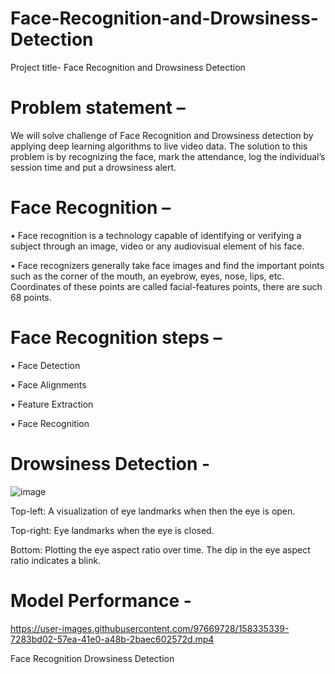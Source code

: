 # Face-Recognition-and-Drowsiness-Detection
Project title- Face Recognition and Drowsiness Detection

# Problem statement – 

We will solve challenge of Face Recognition and Drowsiness detection by applying deep learning algorithms to live video data. The solution to this problem is by recognizing the face, mark the attendance, log the individual’s session time and put a drowsiness alert.

# Face Recognition –

•	Face recognition is a technology capable of identifying or verifying a subject through an image, video or any audiovisual element of his face.

•	Face recognizers generally take face images and find the important points such as the corner of the mouth, an eyebrow, eyes, nose, lips, etc. Coordinates of these points are called facial-features points, there are such 68 points.



# Face Recognition steps –

•	Face Detection

•	Face Alignments

•	Feature Extraction

•	Face Recognition

 

# Drowsiness Detection - 

 
      
![image](https://user-images.githubusercontent.com/97669728/163541594-ffaade05-1216-448d-b4a5-c6106bfaf3d3.png)
 
 
Top-left: A visualization of eye landmarks when then the eye is open. 

Top-right: Eye landmarks when the eye is closed.

Bottom: Plotting the eye aspect ratio over time. The dip in the eye aspect ratio indicates a blink.



# Model Performance -

https://user-images.githubusercontent.com/97669728/158335339-7283bd02-57ea-41e0-a48b-2baec602572d.mp4




Face Recognition                                        Drowsiness Detection
  

